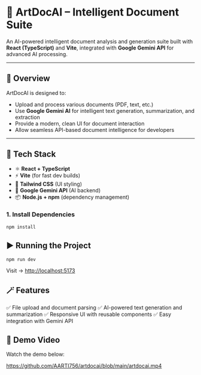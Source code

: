 # 🧠 ArtDocAI – Intelligent Document Suite

An AI-powered intelligent document analysis and generation suite built with **React (TypeScript)** and **Vite**, integrated with **Google Gemini API** for advanced AI processing.

---

## 🚀 Overview

ArtDocAI is designed to:

* Upload and process various documents (PDF, text, etc.)
* Use **Google Gemini AI** for intelligent text generation, summarization, and extraction
* Provide a modern, clean UI for document interaction
* Allow seamless API-based document intelligence for developers

---

## 🧩 Tech Stack

* ⚛️ **React + TypeScript**
* ⚡ **Vite** (for fast dev builds)
* 🎨 **Tailwind CSS** (UI styling)
* 🔐 **Google Gemini API** (AI backend)
* 📦 **Node.js + npm** (dependency management)

### 1. Install Dependencies

```bash
npm install
```

## ▶️ Running the Project

```bash
npm run dev
```

Visit → [http://localhost:5173](http://localhost:5173)

## 🪄 Features

✅ File upload and document parsing
✅ AI-powered text generation and summarization
✅ Responsive UI with reusable components
✅ Easy integration with Gemini API


## 🎥 Demo Video
Watch the demo below:

https://github.com/AARTI756/artdocai/blob/main/artdocai.mp4
